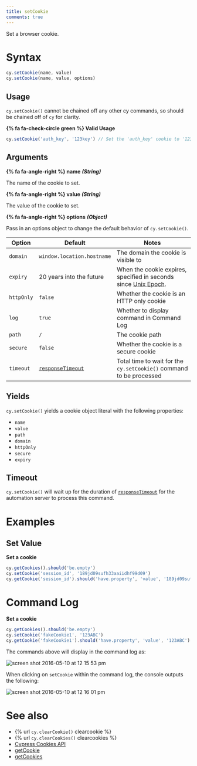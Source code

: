 ```yaml
---
title: setCookie
comments: true
---
```


Set a browser cookie.

# Syntax

```javascript
cy.setCookie(name, value)
cy.setCookie(name, value, options)
```

## Usage

`cy.setCookie()` cannot be chained off any other cy commands, so should be chained off of `cy` for clarity.

**{% fa fa-check-circle green %} Valid Usage**

```javascript
cy.setCookie('auth_key', '123key') // Set the 'auth_key' cookie to '123key'
```

## Arguments

**{% fa fa-angle-right %} name** ***(String)***

The name of the cookie to set.

**{% fa fa-angle-right %} value** ***(String)***

The value of the cookie to set.

**{% fa fa-angle-right %} options** ***(Object)***

Pass in an options object to change the default behavior of `cy.setCookie()`.

Option | Default | Notes
--- | --- | ---
`domain` | `window.location.hostname` | The domain the cookie is visible to
`expiry` | 20 years into the future | When the cookie expires, specified in seconds since [Unix Epoch](https://en.wikipedia.org/wiki/Unix_time).
`httpOnly` | `false` | Whether the cookie is an HTTP only cookie
`log` | `true` | Whether to display command in Command Log
`path` | `/` | The cookie path
`secure` | `false` | Whether the cookie is a secure cookie
`timeout` | [`responseTimeout`](https://on.cypress.io/guides/configuration#timeouts) | Total time to wait for the `cy.setCookie()` command to be processed

## Yields

`cy.setCookie()` yields a cookie object literal with the following properties:

- `name`
- `value`
- `path`
- `domain`
- `httpOnly`
- `secure`
- `expiry`

## Timeout

`cy.setCookie()` will wait up for the duration of [`responseTimeout`](https://on.cypress.io/guides/configuration#timeouts) for the automation server to process this command.

# Examples

## Set Value

**Set a cookie**

```javascript
cy.getCookies().should('be.empty')
cy.setCookie('session_id', '189jd09sufh33aaiidhf99d09')
cy.getCookie('session_id').should('have.property', 'value', '189jd09sufh33aaiidhf99d09')
```

# Command Log

**Set a cookie**

```javascript
cy.getCookies().should('be.empty')
cy.setCookie('fakeCookie1', '123ABC')
cy.getCookie('fakeCookie1').should('have.property', 'value', '123ABC')
```

The commands above will display in the command log as:

![screen shot 2016-05-10 at 12 15 53 pm](https://cloud.githubusercontent.com/assets/1271364/15153887/00b4c98e-16a9-11e6-8df5-bb2018582439.png)

When clicking on `setCookie` within the command log, the console outputs the following:

![screen shot 2016-05-10 at 12 16 01 pm](https://cloud.githubusercontent.com/assets/1271364/15153886/00b41782-16a9-11e6-99db-bc085c3513b3.png)

# See also

- {% url `cy.clearCookie()` clearcookie %}
- {% url `cy.clearCookies()` clearcookies %}
- [Cypress Cookies API](https://on.cypress.io/api/cookies)
- [getCookie](https://on.cypress.io/api/getcookie)
- [getCookies](https://on.cypress.io/api/getcookies)
